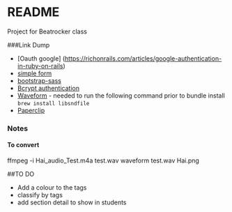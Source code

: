 # README
Project for Beatrocker class

###Link Dump
* [Oauth google] (https://richonrails.com/articles/google-authentication-in-ruby-on-rails)
* [simple form](https://github.com/plataformatec/simple_form)
* [bootstrap-sass](https://github.com/twbs/bootstrap-sass)
* [Bcrypt authentication](https://gist.github.com/thebucknerlife/10090014)
* [Waveform](https://github.com/benalavi/waveform) - needed to run the following command prior to bundle install `brew install libsndfile
`
* [Paperclip](https://github.com/thoughtbot/paperclipas)

### Notes
#### To convert
ffmpeg -i Hai_audio_Test.m4a test.wav
waveform test.wav Hai.png


##TO DO
* Add a colour to the tags
* classify by tags
* add section detail to show in students
